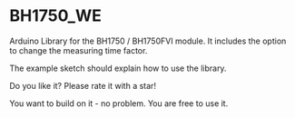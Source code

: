 # BH1750_WE
Arduino Library for the BH1750 / BH1750FVI module. It includes the option to change the measuring time factor.

The example sketch should explain how to use the library.

Do you like it? Please rate it with a star!

You want to build on it - no problem. You are free to use it. 

